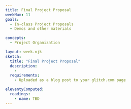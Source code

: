 ```yaml
---
title: Final Project Proposal
weekNum: 11
goals:
  - In-class Project Proposals
  - Demos and other materials

concepts:
  - Project Organization

layout: week.njk
sketch:
  title: "Final Project Proposal"
  description:
    -
  requirements:
    - Uploaded as a blog post to your glitch.com page

eleventyComputed:
  readings:
    - name: TBD
---
```

